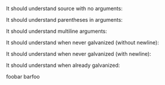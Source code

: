 It should understand source with no arguments:
<!-- cheer: printf() --><!-- cheer: return -->

It should understand parentheses in arguments:
<!-- cheer: printf(")") --><!-- cheer: return -->

It should understand multiline arguments:
<!-- cheer: printf(`
1
+
1
`, {
  test: 'ok',
}) | format() | printf() --><!-- cheer: return -->

It should understand when never galvanized (without newline):

<!-- cheer: printf('foobar') --><!-- cheer: return -->

It should understand when never galvanized (with newline):

<!-- cheer: printf('foobar') -->
<!-- cheer: return -->

It should understand when already galvanized:

<!-- cheer: printf('foobar') -->
<!-- cheer: printf('barfoo') -->
foobar
barfoo
<!-- cheer: return -->
